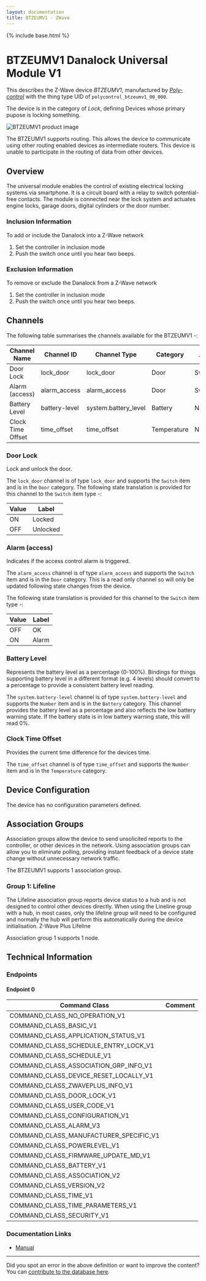 ```yaml
---
layout: documentation
title: BTZEUMV1 - ZWave
---
```


{% include base.html %}

# BTZEUMV1 Danalock Universal Module V1
This describes the Z-Wave device *BTZEUMV1*, manufactured by *[Poly-control](https://www.danalock.com/)* with the thing type UID of ```polycontrol_btzeumv1_00_000```.

The device is in the category of *Lock*, defining Devices whose primary pupose is locking something.

![BTZEUMV1 product image](https://www.cd-jackson.com/zwave_device_uploads/868/868_default.jpg)


The BTZEUMV1 supports routing. This allows the device to communicate using other routing enabled devices as intermediate routers.  This device is unable to participate in the routing of data from other devices.

## Overview

The universal module enables the control of existing electrical locking systems via smartphone. It is a circuit board with a relay to switch potential-free contacts. The module is connected near the lock system and actuates engine locks, garage doors, digital cylinders or the door number.

### Inclusion Information

To add or include the Danalock into a Z-Wave network

  1. Set the controller in inclusion mode
  2. Push the switch once until you hear two beeps.

### Exclusion Information

To remove or exclude the Danalock from a Z-Wave network

  1. Set the controller in inclusion mode
  2. Push the switch once until you hear two beeps.

## Channels

The following table summarises the channels available for the BTZEUMV1 -:

| Channel Name | Channel ID | Channel Type | Category | Item Type |
|--------------|------------|--------------|----------|-----------|
| Door Lock | lock_door | lock_door | Door | Switch | 
| Alarm (access) | alarm_access | alarm_access | Door | Switch | 
| Battery Level | battery-level | system.battery_level | Battery | Number |
| Clock Time Offset | time_offset | time_offset | Temperature | Number | 

### Door Lock
Lock and unlock the door.

The ```lock_door``` channel is of type ```lock_door``` and supports the ```Switch``` item and is in the ```Door``` category.
The following state translation is provided for this channel to the ```Switch``` item type -:

| Value | Label     |
|-------|-----------|
| ON | Locked |
| OFF | Unlocked |

### Alarm (access)
Indicates if the access control alarm is triggered.

The ```alarm_access``` channel is of type ```alarm_access``` and supports the ```Switch``` item and is in the ```Door``` category. This is a read only channel so will only be updated following state changes from the device.

The following state translation is provided for this channel to the ```Switch``` item type -:

| Value | Label     |
|-------|-----------|
| OFF | OK |
| ON | Alarm |

### Battery Level
Represents the battery level as a percentage (0-100%). Bindings for things supporting battery level in a different format (e.g. 4 levels) should convert to a percentage to provide a consistent battery level reading.

The ```system.battery-level``` channel is of type ```system.battery-level``` and supports the ```Number``` item and is in the ```Battery``` category.
This channel provides the battery level as a percentage and also reflects the low battery warning state. If the battery state is in low battery warning state, this will read 0%.
### Clock Time Offset
Provides the current time difference for the devices time.

The ```time_offset``` channel is of type ```time_offset``` and supports the ```Number``` item and is in the ```Temperature``` category.



## Device Configuration

The device has no configuration parameters defined.

## Association Groups

Association groups allow the device to send unsolicited reports to the controller, or other devices in the network. Using association groups can allow you to eliminate polling, providing instant feedback of a device state change without unnecessary network traffic.

The BTZEUMV1 supports 1 association group.

### Group 1: Lifeline

The Lifeline association group reports device status to a hub and is not designed to control other devices directly. When using the Lineline group with a hub, in most cases, only the lifeline group will need to be configured and normally the hub will perform this automatically during the device initialisation.
Z-Wave Plus Lifeline

Association group 1 supports 1 node.

## Technical Information

### Endpoints

#### Endpoint 0

| Command Class | Comment |
|---------------|---------|
| COMMAND_CLASS_NO_OPERATION_V1| |
| COMMAND_CLASS_BASIC_V1| |
| COMMAND_CLASS_APPLICATION_STATUS_V1| |
| COMMAND_CLASS_SCHEDULE_ENTRY_LOCK_V1| |
| COMMAND_CLASS_SCHEDULE_V1| |
| COMMAND_CLASS_ASSOCIATION_GRP_INFO_V1| |
| COMMAND_CLASS_DEVICE_RESET_LOCALLY_V1| |
| COMMAND_CLASS_ZWAVEPLUS_INFO_V1| |
| COMMAND_CLASS_DOOR_LOCK_V1| |
| COMMAND_CLASS_USER_CODE_V1| |
| COMMAND_CLASS_CONFIGURATION_V1| |
| COMMAND_CLASS_ALARM_V3| |
| COMMAND_CLASS_MANUFACTURER_SPECIFIC_V1| |
| COMMAND_CLASS_POWERLEVEL_V1| |
| COMMAND_CLASS_FIRMWARE_UPDATE_MD_V1| |
| COMMAND_CLASS_BATTERY_V1| |
| COMMAND_CLASS_ASSOCIATION_V2| |
| COMMAND_CLASS_VERSION_V2| |
| COMMAND_CLASS_TIME_V1| |
| COMMAND_CLASS_TIME_PARAMETERS_V1| |
| COMMAND_CLASS_SECURITY_V1| |

### Documentation Links

* [Manual](https://www.cd-jackson.com/zwave_device_uploads/868/danalock-universalmodul-v1.pdf)

---

Did you spot an error in the above definition or want to improve the content?
You can [contribute to the database here](http://www.cd-jackson.com/index.php/zwave/zwave-device-database/zwave-device-list/devicesummary/868).
